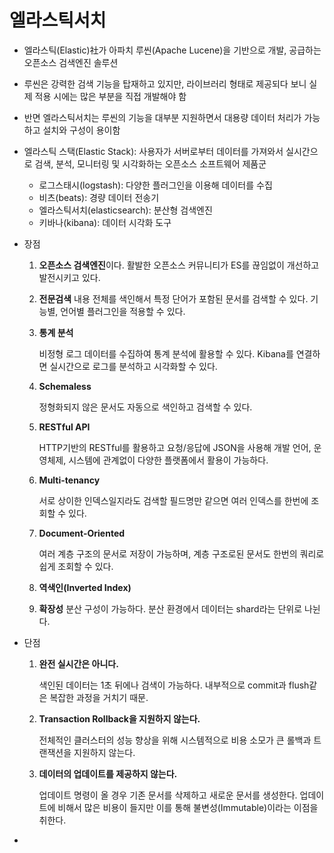 # 엘라스틱서치

- 엘라스틱(Elastic)社가 아파치 루씬(Apache Lucene)을 기반으로 개발, 공급하는 오픈소스 검색엔진 솔루션

- 루씬은 강력한 검색 기능을 탑재하고 있지만, 라이브러리 형태로 제공되다 보니 실제 적용 시에는 많은 부분을 직접 개발해야 함

- 반면 엘라스틱서치는 루씬의 기능을 대부분 지원하면서 대용량 데이터 처리가 가능하고 설치와 구성이 용이함

- 엘라스틱 스택(Elastic Stack): 사용자가 서버로부터 데이터를 가져와서 실시간으로 검색, 분석, 모니터링 및 시각화하는 오픈소스 소프트웨어 제품군

  - 로그스태시(logstash): 다양한 플러그인을 이용해 데이터를 수집
  - 비츠(beats): 경량 데이터 전송기
  - 엘라스틱서치(elasticsearch): 분산형 검색엔진
  - 키바나(kibana): 데이터 시각화 도구

- 장점

  1. **오픈소스 검색엔진**이다. 활발한 오픈소스 커뮤니티가 ES를 끊임없이 개선하고 발전시키고 있다.

  2. **전문검색**
     내용 전체를 색인해서 특정 단어가 포함된 문서를 검색할 수 있다. 기능별, 언어별 플러그인을 적용할 수 있다.

  3. **통계 분석**

     비정형 로그 데이터를 수집하여 통계 분석에 활용할 수 있다. Kibana를 연결하면 실시간으로 로그를 분석하고 시각화할 수 있다.

  4. **Schemaless**

     정형화되지 않은 문서도 자동으로 색인하고 검색할 수 있다.

  5. **RESTful API**

     HTTP기반의 RESTful를 활용하고 요청/응답에 JSON을 사용해 개발 언어, 운영체제, 시스템에 관계없이 다양한 플랫폼에서 활용이 가능하다.

  6. **Multi-tenancy**

     서로 상이한 인덱스일지라도 검색할 필드명만 같으면 여러 인덱스를 한번에 조회할 수 있다.

  7. **Document-Oriented**

     여러 계층 구조의 문서로 저장이 가능하며, 계층 구조로된 문서도 한번의 쿼리로 쉽게 조회할 수 있다.

  8. **역색인(Inverted Index)**

  9. **확장성**
     분산 구성이 가능하다. 분산 환경에서 데이터는 shard라는 단위로 나뉜다.

- 단점

  1. **완전 실시간은 아니다.**

     색인된 데이터는 1초 뒤에나 검색이 가능하다. 내부적으로 commit과 flush같은 복잡한 과정을 거치기 때문.

  2. **Transaction Rollback을 지원하지 않는다.**

     전체적인 클러스터의 성능 향상을 위해 시스템적으로 비용 소모가 큰 롤백과 트랜잭션을 지원하지 않는다. 

  3. **데이터의 업데이트를 제공하지 않는다.**

     업데이트 명령이 올 경우 기존 문서를 삭제하고 새로운 문서를 생성한다. 업데이트에 비해서 많은 비용이 들지만 이를 통해 불변성(Immutable)이라는 이점을 취한다.

- 